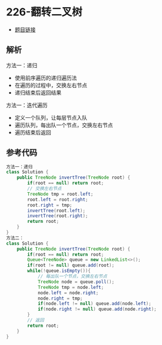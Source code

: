 # 226-翻转二叉树

- [题目链接](https://leetcode-cn.com/problems/invert-binary-tree/)

## 解析

方法一：递归
- 使用前序遍历的递归遍历法
- 在遍历的过程中，交换左右节点
- 递归结束后返回结果

方法一：迭代遍历
- 定义一个队列，让每层节点入队
- 遍历队列，每出队一个节点，交换左右节点
- 遍历结束后返回



## 参考代码
```Java
方法一：递归
class Solution {
    public TreeNode invertTree(TreeNode root) {
        if(root == null) return root;
        // 交换左右节点
        TreeNode tmp = root.left;
        root.left = root.right;
        root.right = tmp;
        invertTree(root.left);
        invertTree(root.right);
        return root;
    }
}
方法二：
class Solution {
    public TreeNode invertTree(TreeNode root) {
        if(root == null) return root;
        Queue<TreeNode> queue = new LinkedList<>();
        if(root != null) queue.add(root);
        while(!queue.isEmpty()){
            // 每出队一个节点，交换左右节点
            TreeNode node = queue.poll();
            TreeNode tmp = node.left;
            node.left = node.right;
            node.right = tmp;
            if(node.left != null) queue.add(node.left);
            if(node.right != null) queue.add(node.right);
        }
        // 返回
        return root;
    }
}
```
